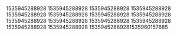 1535945288928
1535945288928
1535945288928
1535945288928
1535945288928
1535945288928
1535945288928
1535945288928
1535945288928
1535945288928
1535945288928
1535945288928
1535945288928
1535945288928
15359452889281535960157685